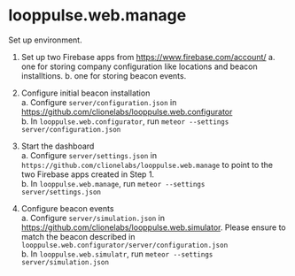 looppulse.web.manage
====================

Set up environment.

1. Set up two Firebase apps from https://www.firebase.com/account/
  a. one for storing company configuration like locations and beacon installtions.
  b. one for storing beacon events.

2. Configure initial beacon installation  
  a. Configure `server/configuration.json` in https://github.com/clionelabs/looppulse.web.configurator  
  b. In `looppulse.web.configurator`, run `meteor --settings server/configuration.json`

3. Start the dashboard  
  a. Configure `server/settings.json` in `https://github.com/clionelabs/looppulse.web.manage` to point to the two Firebase apps created in Step 1.  
  b. In `looppulse.web.manage`, run `meteor --settings server/settings.json`

4. Configure beacon events  
  a. Configure `server/simulation.json` in https://github.com/clionelabs/looppulse.web.simulator. Please ensure to match the beacon described in `looppulse.web.configurator/server/configuration.json`  
  b. In `looppulse.web.simulatr`, run `meteor --settings server/simulation.json`
